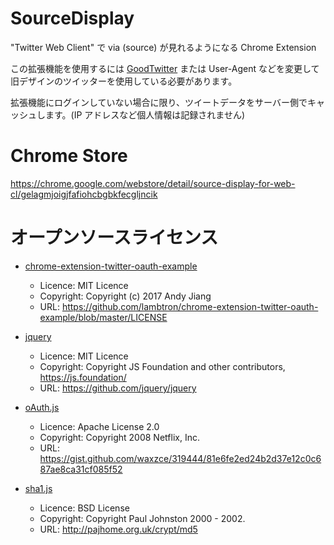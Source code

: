 # SourceDisplay
"Twitter Web Client" で via (source) が見れるようになる Chrome Extension

この拡張機能を使用するには [GoodTwitter](https://chrome.google.com/webstore/detail/goodtwitter/jbanhionoclikdjnjlcmefiofgjimgca) または User-Agent などを変更して旧デザインのツイッターを使用している必要があります。

拡張機能にログインしていない場合に限り、ツイートデータをサーバー側でキャッシュします。(IP アドレスなど個人情報は記録されません)

# Chrome Store
https://chrome.google.com/webstore/detail/source-display-for-web-cl/gelagmjoigjfafiohcbgbkfecgljncik

# オープンソースライセンス
- [chrome-extension-twitter-oauth-example](https://github.com/lambtron/chrome-extension-twitter-oauth-example)
  - Licence: MIT Licence
  - Copyright: Copyright (c) 2017 Andy Jiang
  - URL: https://github.com/lambtron/chrome-extension-twitter-oauth-example/blob/master/LICENSE

- [jquery](https://github.com/jquery/jquery)
  - Licence: MIT Licence
  - Copyright: Copyright JS Foundation and other contributors, https://js.foundation/
  - URL: https://github.com/jquery/jquery

- [oAuth.js](https://gist.github.com/waxzce/319444/81e6fe2ed24b2d37e12c0c687ae8ca31cf085f52)
  - Licence: Apache License 2.0
  - Copyright: Copyright 2008 Netflix, Inc.
  - URL: https://gist.github.com/waxzce/319444/81e6fe2ed24b2d37e12c0c687ae8ca31cf085f52

- [sha1.js](http://pajhome.org.uk/crypt/md5)
  - Licence: BSD License
  - Copyright: Copyright Paul Johnston 2000 - 2002.
  - URL: http://pajhome.org.uk/crypt/md5
